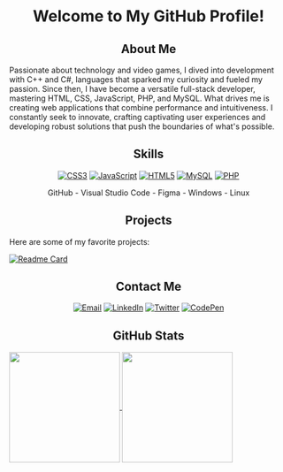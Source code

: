 <h1 align="center">Welcome to My GitHub Profile!</h1>

<h2 align="center">About Me</h2>

Passionate about technology and video games, I dived into development with C++ and C#, languages that sparked my curiosity and fueled my passion. Since then, I have become a versatile full-stack developer, mastering HTML, CSS, JavaScript, PHP, and MySQL.
What drives me is creating web applications that combine performance and intuitiveness. I constantly seek to innovate, crafting captivating user experiences and developing robust solutions that push the boundaries of what's possible.

<h2 align="center">Skills</h2>
<p align="center">
  <a href="https://developer.mozilla.org/en-US/docs/Web/CSS" target="_blank"><img src="https://skillicons.dev/icons?i=css" alt="CSS3" /></a>
  <a href="https://developer.mozilla.org/en-US/docs/Web/JavaScript" target="_blank"><img src="https://skillicons.dev/icons?i=js" alt="JavaScript" /></a>
  <a href="https://developer.mozilla.org/en-US/docs/Web/HTML" target="_blank"><img src="https://skillicons.dev/icons?i=html" alt="HTML5" /></a>
  <a href="https://dev.mysql.com/doc/" target="_blank"><img src="https://skillicons.dev/icons?i=mysql" alt="MySQL" /></a>
  <a href="https://www.php.net/docs.php" target="_blank"><img src="https://skillicons.dev/icons?i=php" alt="PHP" /></a>
</p>

<p align="center">
  GitHub - Visual Studio Code - Figma - Windows - Linux
</p>

<h2 align="center">Projects</h2>
Here are some of my favorite projects:

[![Readme Card](https://github-readme-stats.vercel.app/api/pin/?username=shidoll&repo=shidol.fr)](https://github.com/shidoll/shidol.fr)

<h2 align="center">Contact Me</h2>
<p align="center">
  <a href="mailto:your.email@example.com" target="_blank"><img src="https://img.shields.io/badge/Gmail-D14836?style=for-the-badge&logo=gmail&logoColor=white" alt="Email" /></a>
  <a href="https://www.linkedin.com/in/yourprofile" target="_blank"><img src="https://img.shields.io/badge/LinkedIn-0A66C2?style=for-the-badge&logo=linkedin&logoColor=white" alt="LinkedIn" /></a>
  <a href="https://twitter.com/yourtwitterhandle" target="_blank"><img src="https://img.shields.io/badge/Twitter-1DA1F2?style=for-the-badge&logo=twitter&logoColor=white" alt="Twitter" /></a>
  <a href="https://codepen.io/yourusername" target="_blank"><img src="https://img.shields.io/badge/CodePen-000000?style=for-the-badge&logo=codepen&logoColor=white" alt="CodePen" /></a>
</p>

<h2 align="center">GitHub Stats</h2>
<a href="https://github.com/shidoll/github-readme-stats">
  <img height=200 align="center" src="https://github-readme-stats.vercel.app/api?username=shidoll" />
</a>
<a href="https://github.com/shidoll">
  <img height=200 align="center" src="https://github-readme-stats.vercel.app/api/top-langs?username=shidoll&layout=compact&langs_count=3&card_width=320" />
</a>
